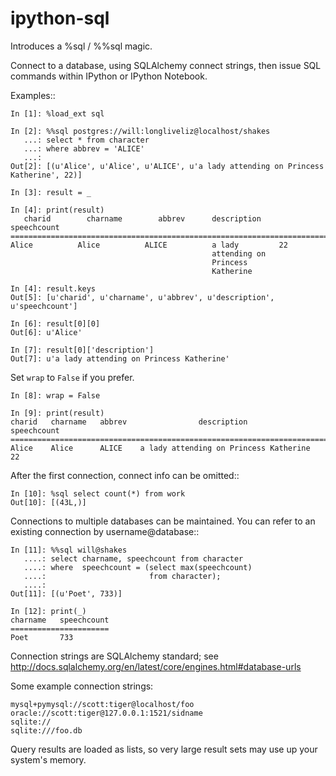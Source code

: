 ipython-sql
===========

Introduces a %sql / %%sql magic.  

Connect to a database, using SQLAlchemy connect strings, then issue SQL
commands within IPython or IPython Notebook.

Examples::

    In [1]: %load_ext sql

    In [2]: %%sql postgres://will:longliveliz@localhost/shakes
       ...: select * from character
       ...: where abbrev = 'ALICE'
       ...: 
    Out[2]: [(u'Alice', u'Alice', u'ALICE', u'a lady attending on Princess Katherine', 22)]
  
    In [3]: result = _
   
    In [4]: print(result)
       charid        charname        abbrev      description    speechcount  
    ========================================================================
    Alice          Alice          ALICE          a lady         22           
                                                 attending on                
                                                 Princess                    
                                                 Katherine          
                                                 
    In [4]: result.keys
    Out[5]: [u'charid', u'charname', u'abbrev', u'description', u'speechcount']
    
    In [6]: result[0][0]
    Out[6]: u'Alice'
    
    In [7]: result[0]['description']
    Out[7]: u'a lady attending on Princess Katherine'
                                                 
Set ``wrap`` to ``False`` if you prefer.
    
    In [8]: wrap = False

    In [9]: print(result)
    charid   charname   abbrev                description                 speechcount 
    =================================================================================
    Alice    Alice      ALICE    a lady attending on Princess Katherine   22     
   
After the first connection, connect info can be omitted::

    In [10]: %sql select count(*) from work
    Out[10]: [(43L,)]
   
Connections to multiple databases can be maintained.  You can refer to 
an existing connection by username@database::

    In [11]: %%sql will@shakes
       ....: select charname, speechcount from character 
       ....: where  speechcount = (select max(speechcount) 
       ....:                       from character);
       ....: 
    Out[11]: [(u'Poet', 733)]
    
    In [12]: print(_)
    charname   speechcount 
    ======================
    Poet       733  
    
Connection strings are SQLAlchemy standard; see 
http://docs.sqlalchemy.org/en/latest/core/engines.html#database-urls

Some example connection strings:

    mysql+pymysql://scott:tiger@localhost/foo
    oracle://scott:tiger@127.0.0.1:1521/sidname
    sqlite://
    sqlite:///foo.db
    
Query results are loaded as lists, so very large result sets may use up
your system's memory.  